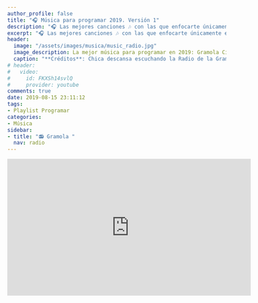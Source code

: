 ```yaml
---
author_profile: false
title: "🎧 Música para programar 2019. Versión 1"
description: "🎧 Las mejores canciones 🎶 con las que enfocarte únicamente en programar 👨‍💻 Desde la música más actual a canciones de los🕹 más clásicos"
excerpt: "🎧 Las mejores canciones 🎶 con las que enfocarte únicamente en programar 👨‍💻 Desde la música más actual a canciones de los🕹 más clásicos"
header:
  image: "/assets/images/musica/music_radio.jpg"
  image_description: La mejor música para programar en 2019: Gramola Ciberninjas
  caption: "**Créditos**: Chica descansa escuchando la Radio de la Gramola Ciberninjas. Creación propia."
# header:
#   video:
#     id: FKXSh14svlQ
#     provider: youtube
comments: true
date: 2019-08-15 23:11:12
tags:
- Playlist Programar
categories:
- Música
sidebar:
- title: "📻 Gramola "
  nav: radio
---
```


<iframe width="560" height="315" src="https://www.youtube.com/embed/pXRviuL6vMY" frameborder="0" allow="accelerometer; autoplay; encrypted-media; gyroscope; picture-in-picture" allowfullscreen></iframe>